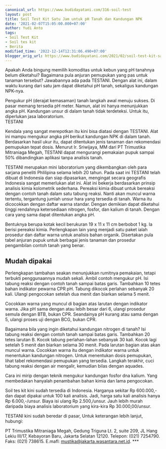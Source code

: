 ```yaml
---
canonical_url: https://www.budidayatani.com/316-soil-test
layout: post
title: Soil Test Kit Satu Jam untuk pH Tanah dan Kandungan NPK
date: '2021-02-07T15:05:00.000+07:00'
author: Yudi Anto
tags:
- Soil Test Kit
- Soil tes kit
- Berita
modified_time: '2022-12-14T12:31:06.490+07:00'
blogger_orig_url: https://www.budidayatani.com/2021/02/soil-test-kit-satu-jam-untuk-ph-tanah.html
---
```


Apakah Anda bingung memilih komoditas untuk kebun yang pH tanahnya belum diketahui? Bagaimana pula anjuran pemupukan yang pas untuk tanaman tersebut? Jawabannya ada pada TESTANI. Dengan alat ini, dalam waktu kurang dari satu jam dapat diketahui pH tanah, sekaligus kandungan NPK-nya.  
  
Pengukur pH (derajat kemasaman) tanah langkah awal menuju sukses. Di pasar memang tersedia pH meter. Namun, alat ini hanya menunjukkan angka pH. Kandungan unsur di dalam tanah tidak terdeteksi. Untuk itu, diperlukan jasa laboratorium.  
TESTANI  
  
Kendala yang sangat merepotkan itu kini bisa diatasi dengan TESTANI. Alat ini mampu mengukur angka pH berikut kandungan NPK di dalam tanah. Berdasarkan hasil ukur itu, dapat ditentukan jenis tanaman dan rekomendasi pemupukan tepat dosis. Menurut Ir. Sriwijaya, MM dari PT Trimustika Mitraniaga Megah, TESTANI dapat mengurangi pemakaian pupuk sampai 50% dibandingkan aplikasi tanpa analisis tanah.  
  
TESTANI merupakan mini laboratorium yang dikembangkan oleh para sarjana peneliti Phlilipina selama lebih 20 tahun. Pada saat ini TESTANI telah dibuat di Indonesia dan siap dipasarkan, mengingat secara geografis Indonesia sangat memerlukan alat ini. Alat ini bekerja berdasarkan prinsip analisis kimia kolometrik sederhana. Pereaksi kimia dibuat untuk bereaksi dengan contoh tanah dalam satu tabung reaksi. Nanti akan muncul warna tertentu, tergantung jumlah unsur hara yang tersedia di tanah. Warna itu dicocokkan dengan daftar warna standar. Dengan demikian dapat diketahui tinggi rendahnya ketersediaan nitrogen, fosfor, dan kalium di tanah. Dengan cara yang sama dapat ditentukan angka pH.  
  
Bentuknya berupa kotak kecil berukuran 19 x 11 x 11 cm berbobot 1 kg. Ia berisi pereaksi kimia. Perlengkapan lain yang menjadi satu paket ialah prosedur dan daftar warna untuk analisis bahan organik. Disertakan pula tabel anjuran pupuk untuk berbagai jenis tanaman dan prosedur pengambilan contoh tanah yang benar.  
  
## Mudah dipakai

  
  
Perlengkapan tambahan seakan menunjukkan rumitnya pemakaian, tetapi terbukti penggunaannya mudah sekali. Ambil contoh mengukur pH. Isi tabung reaksi dengan contoh tanah sampai batas garis. Tambahkan 10 tetes bahan indikator pewarna CPR pH. Tabung dikocok perlahan sebanyak 20 kali. Ulangi pengocokan setelah dua menit dan biarkan selama 5 menit.  
  
Cocokkan warna yang muncul di bagian atas larutan dengan indikator warna. Jika pH sama dengan atau lebih besar dari 6, ulangi prosedur semula dengan BTB, bukan CPR. Seandainya pH kurang atau sama dengan 5, ulangi proses uji dengan BCG, bukan CPR.  
  
Bagaimana bila yang ingin diketahui kandungan nitrogen di tanah? Isi tabung reaksi dengan contoh tanah sampai batas garis. Tambahkan 20 tetes larutan B. Kocok tabung perlahan-lahan sebanyak 30 kali. Kocok lagi setelah 5 menit dan biarkan selama 30 menit. Pada larutan bagian atas akan muncul warna. Cocokkan warna itu dengan indikator warna untuk menentukan kandungan nitrogen. Untuk menentukan dosis pemupukan, lihat tabel rekomendasi pemupukan yang tersedia. Langkah terakhir, cuci tabung reaksi dengan air mengalir, kemudian bilas dengan aquades.  
  
Cara ini mirip dengan teknik mengukur kandungan fosfor dna kalium. Yang membedakan hanyalah penambahan bahan kimia dan lama pengocokan.  
  
Soil tes kit kini sudah tersedia di Indonesia. Harganya sekitar Rp 600.000,- dan dapat dipakai untuk 100 kali analisis. Jadi, harga satu kali analisis hanya Rp 6.000,-/unsur. Biaya isi ulang Rp 2.500,/unsur. Jauh lebih murah daripada biaya analisis laboratorium yang kira-kira Rp 30.000,00/unsur.  
  
TESTANI kini sudah beredar di pasar, Untuk keterangan lebih lanjut, hubungi:  
  
PT Trimustika Mitraniaga Megah, Gedung Triguna Lt. 2, suite 209, JL Hang Lekiu III/17, Kebayoran Baru, Jakarta Selatan 12120. Telepon: (021) 7254790. Faks: (021) 738615. E.mafl: mustika@jakarta.wasantara.net.id. \*\*\*
